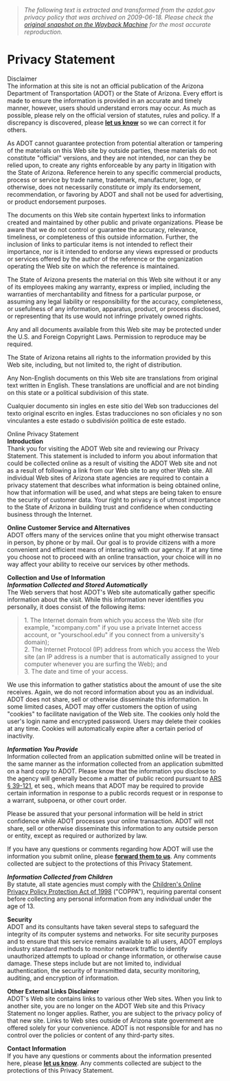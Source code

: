 > *The following text is extracted and transformed from the azdot.gov privacy policy that was archived on 2009-06-18. Please check the [original snapshot on the Wayback Machine](https://web.archive.org/web/20090618182959id_/http%3A//www.azdot.gov/Index_Docs/privacy_statement.asp) for the most accurate reproduction.*

# Privacy Statement

Disclaimer  
The information at this site is not an official publication of the Arizona Department of Transportation (ADOT) or the State of Arizona. Every effort is made to ensure the information is provided in an accurate and timely manner, however, users should understand errors may occur. As much as possible, please rely on the official version of statutes, rules and policy. If a discrepancy is discovered, please [**let us know**](https://www.azdot.gov/contact_adot/) so we can correct it for others. 

As ADOT cannot guarantee protection from potential alteration or tampering of the materials on this Web site by outside parties, these materials do not constitute "official" versions, and they are not intended, nor can they be relied upon, to create any rights enforceable by any party in litigation with the State of Arizona. Reference herein to any specific commercial products, process or service by trade name, trademark, manufacturer, logo, or otherwise, does not necessarily constitute or imply its endorsement, recommendation, or favoring by ADOT and shall not be used for advertising, or product endorsement purposes.

The documents on this Web site contain hypertext links to information created and maintained by other public and private organizations. Please be aware that we do not control or guarantee the accuracy, relevance, timeliness, or completeness of this outside information. Further, the inclusion of links to particular items is not intended to reflect their importance, nor is it intended to endorse any views expressed or products or services offered by the author of the reference or the organization operating the Web site on which the reference is maintained.

The State of Arizona presents the material on this Web site without it or any of its employees making any warranty, express or implied, including the warranties of merchantability and fitness for a particular purpose, or assuming any legal liability or responsibility for the accuracy, completeness, or usefulness of any information, apparatus, product, or process disclosed, or representing that its use would not infringe privately owned rights.

Any and all documents available from this Web site may be protected under the U.S. and Foreign Copyright Laws. Permission to reproduce may be required.

The State of Arizona retains all rights to the information provided by this Web site, including, but not limited to, the right of distribution.

Any Non-English documents on this Web site are translations from original text written in English. These translations are unofficial and are not binding on this state or a political subdivision of this state.

Cualquier documento sin ingles en este sitio del Web son traducciones del texto original escrito en ingles. Estas traducciones no son oficiales y no son vinculantes a este estado o subdivisión política de este estado.

Online Privacy Statement   
**Introduction**  
Thank you for visiting the ADOT Web site and reviewing our Privacy Statement. This statement is included to inform you about information that could be collected online as a result of visiting the ADOT Web site and not as a result of following a link from our Web site to any other Web site. All individual Web sites of Arizona state agencies are required to contain a privacy statement that describes what information is being obtained online, how that information will be used, and what steps are being taken to ensure the security of customer data. Your right to privacy is of utmost importance to the State of Arizona in building trust and confidence when conducting business through the Internet. 

**Online Customer Service and Alternatives**  
ADOT offers many of the services online that you might otherwise transact in person, by phone or by mail. Our goal is to provide citizens with a more convenient and efficient means of interacting with our agency. If at any time you choose not to proceed with an online transaction, your choice will in no way affect your ability to receive our services by other methods.

**Collection and Use of Information**  
**_Information Collected and Stored Automatically_**  
The Web servers that host ADOT's Web site automatically gather specific information about the visit. While this information never identifies you personally, it does consist of the following items:

> 1\. The Internet domain from which you access the Web site (for example, "xcompany.com" if you use a private Internet access account, or "yourschool.edu" if you connect from a university's domain);  
>  2\. The Internet Protocol (IP) address from which you access the Web site (an IP address is a number that is automatically assigned to your computer whenever you are surfing the Web); and  
>  3\. The date and time of your access.

We use this information to gather statistics about the amount of use the site receives. Again, we do not record information about you as an individual. ADOT does not share, sell or otherwise disseminate this information. In some limited cases, ADOT may offer customers the option of using "cookies" to facilitate navigation of the Web site. The cookies only hold the user's login name and encrypted password. Users may delete their cookies at any time. Cookies will automatically expire after a certain period of inactivity.

**_Information You Provide_**  
Information collected from an application submitted online will be treated in the same manner as the information collected from an application submitted on a hard copy to ADOT. Please know that the information you disclose to the agency will generally become a matter of public record pursuant to [ARS § 39-121](http://www.azleg.state.az.us/ArizonaRevisedStatutes.asp), et seq., which means that ADOT may be required to provide certain information in response to a public records request or in response to a warrant, subpoena, or other court order.

Please be assured that your personal information will be held in strict confidence while ADOT processes your online transaction. ADOT will not share, sell or otherwise disseminate this information to any outside person or entity, except as required or authorized by law.

If you have any questions or comments regarding how ADOT will use the information you submit online, please [**forward them to us**](https://www.azdot.gov/contact_adot/). Any comments collected are subject to the protections of this Privacy Statement.

_**Information Collected from Children**_  
By statute, all state agencies must comply with the [Children's Online Privacy Policy Protection Act of 1998](http://www.ftc.gov/ogc/coppa1.htm) ("COPPA"), requiring parental consent before collecting any personal information from any individual under the age of 13. 

**Security**  
ADOT and its consultants have taken several steps to safeguard the integrity of its computer systems and networks. For site security purposes and to ensure that this service remains available to all users, ADOT employs industry standard methods to monitor network traffic to identify unauthorized attempts to upload or change information, or otherwise cause damage. These steps include but are not limited to, individual authentication, the security of transmitted data, security monitoring, auditing, and encryption of information. 

**Other External Links Disclaimer**  
ADOT's Web site contains links to various other Web sites. When you link to another site, you are no longer on the ADOT Web site and this Privacy Statement no longer applies. Rather, you are subject to the privacy policy of that new site. Links to Web sites outside of Arizona state government are offered solely for your convenience. ADOT is not responsible for and has no control over the policies or content of any third-party sites.

**Contact Information**  
If you have any questions or comments about the information presented here, please [**let us know**](https://www.azdot.gov/contact_adot/). Any comments collected are subject to the protections of this Privacy Statement. 
